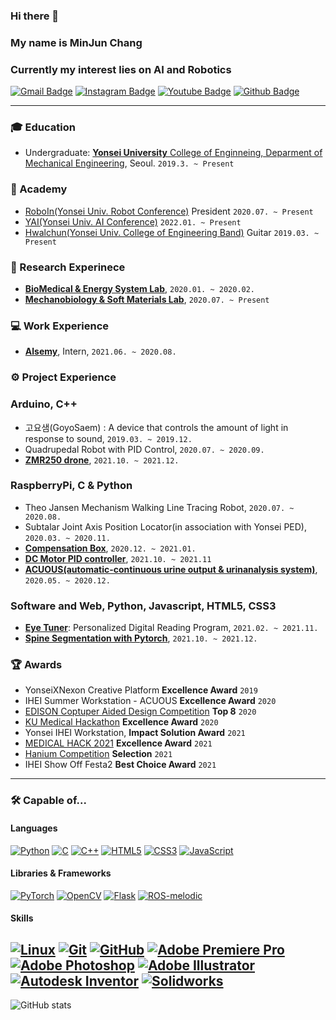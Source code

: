 ### Hi there 👋
### My name is MinJun Chang
### Currently my interest lies on AI and Robotics

[![Gmail Badge](https://img.shields.io/badge/Gmail-d14836?style=flat-square&logo=Gmail&logoColor=white&link=mailto:pawpaw0427@gmail.com)](mailto:pawpaw0427@gmail.com)
[![Instagram Badge](https://img.shields.io/badge/Instagram-%23E4405F?style=flat-square&logo=Instagram&logoColor=white&link=https://www.instagram.com/jadelaw2876/)](https://www.instagram.com/jadelaw2876/)
[![Youtube Badge](https://img.shields.io/badge/YouTube-%23FF0000?style=flat-square&logo=YouTube&logoColor=white&link=https://www.youtube.com/channel/UC6fZzX5dYDrA0Ah8QvCmeug)](https://www.youtube.com/channel/UC6fZzX5dYDrA0Ah8QvCmeug)
[![Github Badge](https://img.shields.io/badge/-Github-%23181717?style=flat-square&logo=github&link=https://github.com/wkdalswns0427)](https://github.com/wkdalswns0427)

---

### 🎓 Education

* Undergraduate: [**Yonsei University** College of Enginneing, Deparment of Mechanical Engineering](https://me.yonsei.ac.kr/me/index.do), Seoul. `2019.3. ~ Present`

### 🎪 Academy

* [RoboIn(Yonsei Univ. Robot Conference)](https://youtube.com/c/RoboinYonseiUniversity) President `2020.07. ~ Present`
* [YAI(Yonsei Univ. AI Conference)](https://m.facebook.com/yonseiAI/) `2022.01. ~ Present`
* [Hwalchun(Yonsei Univ. College of Engineering Band)](https://hwalchun.fandom.com/ko/wiki/%EB%8C%80%EB%AC%B8) Guitar `2019.03. ~ Present`

### 🔬 Research Experinece

* **[BioMedical & Energy System Lab](https://sites.google.com/a/bmesyonsei.com/bmeslab/)**, `2020.01. ~ 2020.02.`
* **[Mechanobiology & Soft Materials Lab](http://leelab.yonsei.ac.kr/)**, `2020.07. ~ Present`

### 💻 Work Experience

* **[Alsemy](https://www.alsemy.com/)**, Intern, `2021.06. ~ 2020.08.`

### ⚙ Project Experience

### Arduino, C++

* 고요샘(GoyoSaem) : A device that controls the amount of light in response to sound, `2019.03. ~ 2019.12.`
* Quadrupedal Robot with PID Control, `2020.07. ~ 2020.09.`
* **[ZMR250 drone](https://github.com/wkdalswns0427/ZMR250_drone)**, `2021.10. ~ 2021.12.`

### RaspberryPi, C & Python

* Theo Jansen Mechanism Walking Line Tracing Robot, `2020.07. ~ 2020.08.`
* Subtalar Joint Axis Position Locator(in association with Yonsei PED), `2020.03. ~ 2020.11.`
* **[Compensation Box](https://www.youtube.com/watch?v=bn3E7PXLIBw&list=PLGyiRBJQ9X_u_dl6LDEFkKkryKGEGHRKc)**, `2020.12. ~ 2021.01.`
* **[DC Motor PID controller](https://github.com/wkdalswns0427/PID_Control_Encoder)**, `2021.10. ~ 2021.11`
* **[ACUOUS(automatic-continuous urine output & urinanalysis system)](https://youtu.be/z2-fFQq6GeI)**, `2020.05. ~ 2020.12.`

### Software and Web, Python, Javascript, HTML5, CSS3

* **[Eye Tuner](https://github.com/wkdalswns0427/Eye-Tuner)**: Personalized Digital Reading Program, `2021.02. ~ 2021.11.`
* **[Spine Segmentation with Pytorch](https://github.com/wkdalswns0427/Spine-Segmentation-with-Pytorch-Modified-UNet)**, `2021.10. ~ 2021.12.`

### 🏆 Awards

* YonseiXNexon Creative Platform **Excellence Award** `2019`
* IHEI Summer Workstation - ACUOUS **Excellence Award** `2020`
* [EDISON Coptuper Aided Design Competition](https://cfd.edison.re.kr/web/challenge/10th_design) **Top 8** `2020`
* [KU Medical Hackathon](http://biosku.konkuk.ac.kr/medical/main/main.php) **Excellence Award** `2020`
* Yonsei IHEI Workstation, **Impact Solution Award** `2021`
* [MEDICAL HACK 2021](https://www.all-con.co.kr/uni_contest/467239) **Excellence Award** `2021`
* [Hanium Competition](http://www.hanium.or.kr/) **Selection** `2021`
* IHEI Show Off Festa2 **Best Choice Award** `2021`

---
### 🛠 Capable of...

#### Languages
[![Python](https://img.shields.io/badge/PYTHON-3776AB.svg?&style=for-the-badge&logo=python&logoColor=white)](#Langauges)
[![C](https://img.shields.io/badge/C-00599C?style=for-the-badge&logo=c&logoColor=white)](#Langauges)
[![C++](https://img.shields.io/badge/C%2B%2B-00599C?style=for-the-badge&logo=c%2B%2B&logoColor=white)](#Langauges)
[![HTML5](https://img.shields.io/badge/HTML5-E34F26.svg?&style=for-the-badge&logo=html5&logoColor=white)](#Langauges)
[![CSS3](https://img.shields.io/badge/CSS3-%231572B6.svg?&style=for-the-badge&logo=css3&logoColor=white)](#Langauges)
[![JavaScript](https://img.shields.io/badge/JAVASCRIPT-F7DF1E.svg?&style=for-the-badge&logo=javascript&logoColor=323330)](#Langauges)

#### Libraries & Frameworks
[![PyTorch](https://img.shields.io/badge/PyTorch-%23EE4C2C.svg?style=for-the-badge&logo=PyTorch&logoColor=white)](#Libraries--Frameworks)
[![OpenCV](https://img.shields.io/badge/opencv-%23white.svg?style=for-the-badge&logo=opencv&logoColor=white)](#Libraries--Frameworks)
[![Flask](https://img.shields.io/badge/Flask-000000?style=for-the-badge&logo=flask&logoColor=white)](#Libraries--Frameworks)
[![ROS-melodic](https://img.shields.io/badge/-ROS1--melodic-%2322314E?style=for-the-badge&logo=ROS&logoColor=white)](#Libraries--Frameworks)

#### Skills
[![Linux](https://img.shields.io/badge/LINUX-FCC624?style=for-the-badge&logo=linux&logoColor=black)](#Skills)
[![Git](https://img.shields.io/badge/GIT-%23F05033.svg?&style=for-the-badge&logo=git&logoColor=white)](#Skills)
[![GitHub](https://img.shields.io/badge/GITHUB-121011.svg?&style=for-the-badge&logo=github&logoColor=white)](#Skills)
[![Adobe Premiere Pro](https://img.shields.io/badge/Adobe%20Premiere%20Pro-9999FF.svg?style=for-the-badge&logo=Adobe%20Premiere%20Pro&logoColor=white)](#Skills)
[![Adobe Photoshop](https://img.shields.io/badge/adobephotoshop-%2331A8FF.svg?style=for-the-badge&logo=adobephotoshop&logoColor=white)](#Skills)
[![Adobe Illustrator](https://img.shields.io/badge/-ADOBE%20ILLUSTRATOR-%23FF9A00.svg?style=for-the-badge&logo=adobeillustrator&logoColor=white)](#Skills)
[![Autodesk Inventor](https://img.shields.io/badge/-Autodesk%20Inventor-%230696D7.svg?style=for-the-badge&logo=autodesk&logoColor=white)](#Skills)
[![Solidworks](https://img.shields.io/badge/-Solidworks-%23FF0000.svg?style=for-the-badge&logo=dassaultsystemes&logoColor=white)](#Skills)
---
![GitHub stats](https://github-readme-stats.vercel.app/api?username=wkdalswns0427&show_icons=true&theme=radical)


